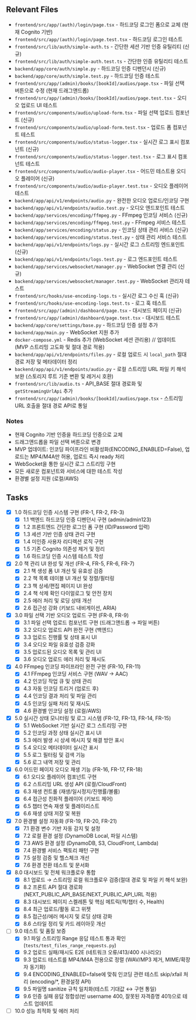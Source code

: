 ## Relevant Files

- `frontend/src/app/(auth)/login/page.tsx` - 하드코딩 로그인 폼으로 교체 (현재 Cognito 기반)
- `frontend/src/app/(auth)/login/page.test.tsx` - 하드코딩 로그인 테스트
- `frontend/src/lib/auth/simple-auth.ts` - 간단한 세션 기반 인증 유틸리티 (신규)
- `frontend/src/lib/auth/simple-auth.test.ts` - 간단한 인증 유틸리티 테스트
- `backend/app/core/auth/simple.py` - 하드코딩 인증 디펜던시 (신규)
- `backend/app/core/auth/simple.test.py` - 하드코딩 인증 테스트
- `frontend/src/app/(admin)/books/[bookId]/audios/page.tsx` - 파일 선택 버튼으로 수정 (현재 드래그앤드롭)
- `frontend/src/app/(admin)/books/[bookId]/audios/page.test.tsx` - 오디오 업로드 UI 테스트
- `frontend/src/components/audio/upload-form.tsx` - 파일 선택 업로드 컴포넌트 (신규)
- `frontend/src/components/audio/upload-form.test.tsx` - 업로드 폼 컴포넌트 테스트
- `frontend/src/components/audio/status-logger.tsx` - 실시간 로그 표시 컴포넌트 (신규)
- `frontend/src/components/audio/status-logger.test.tsx` - 로그 표시 컴포넌트 테스트
- `frontend/src/components/audio/audio-player.tsx` - 어드민 테스트용 오디오 플레이어 (신규)
- `frontend/src/components/audio/audio-player.test.tsx` - 오디오 플레이어 테스트
- `backend/app/api/v1/endpoints/audio.py` - 완전한 오디오 업로드/인코딩 구현
- `backend/app/api/v1/endpoints/audio.test.py` - 오디오 엔드포인트 테스트
- `backend/app/services/encoding/ffmpeg.py` - FFmpeg 인코딩 서비스 (신규)
- `backend/app/services/encoding/ffmpeg.test.py` - FFmpeg 서비스 테스트
- `backend/app/services/encoding/status.py` - 인코딩 상태 관리 서비스 (신규)
- `backend/app/services/encoding/status.test.py` - 상태 관리 서비스 테스트
- `backend/app/api/v1/endpoints/logs.py` - 실시간 로그 스트리밍 엔드포인트 (신규)
- `backend/app/api/v1/endpoints/logs.test.py` - 로그 엔드포인트 테스트
- `backend/app/services/websocket/manager.py` - WebSocket 연결 관리 (신규)
- `backend/app/services/websocket/manager.test.py` - WebSocket 관리자 테스트
- `frontend/src/hooks/use-encoding-logs.ts` - 실시간 로그 수신 훅 (신규)
- `frontend/src/hooks/use-encoding-logs.test.ts` - 로그 훅 테스트
- `frontend/src/app/(admin)/dashboard/page.tsx` - 대시보드 페이지 (신규)
- `frontend/src/app/(admin)/dashboard/page.test.tsx` - 대시보드 테스트
- `backend/app/core/settings/base.py` - 하드코딩 인증 설정 추가
- `backend/app/main.py` - WebSocket 지원 추가
- `docker-compose.yml` - Redis 추가 (WebSocket 세션 관리용)
// 업데이트 (MVP 스트리밍 고도화 및 절대 경로 적용)
- `backend/app/api/v1/endpoints/files.py` - 로컬 업로드 시 `local_path` 절대 경로 저장 및 메타데이터 정리
- `backend/app/api/v1/endpoints/audio.py` - 로컬 스트리밍 URL 파일 키 해석 보완 (스토리지 루트 기준 변환 및 레거시 호환)
- `frontend/src/lib/audio.ts` - API_BASE 절대 경로화 및 `getStreamingUrlApi` 추가
- `frontend/src/app/(admin)/books/[bookId]/audios/page.tsx` - 스트리밍 URL 호출을 절대 경로 API로 통일

### Notes

- 현재 Cognito 기반 인증을 하드코딩 인증으로 교체
- 드래그앤드롭을 파일 선택 버튼으로 변경
- MVP 업데이트: 인코딩 파이프라인 비활성화(ENCODING_ENABLED=False), 업로드는 MP4/M4A만 허용, 업로드 즉시 ready 처리
- WebSocket을 통한 실시간 로그 스트리밍 구현
- 모든 새로운 컴포넌트와 서비스에 대한 테스트 작성
- 환경별 설정 지원 (로컬/AWS)

## Tasks

- [x] 1.0 하드코딩 인증 시스템 구현 (FR-1, FR-2, FR-3)
  - [x] 1.1 백엔드 하드코딩 인증 디펜던시 구현 (admin/admin123)
  - [x] 1.2 프론트엔드 간단한 로그인 폼 구현 (ID/Password 입력)
  - [x] 1.3 세션 기반 인증 상태 관리 구현
  - [x] 1.4 미인증 사용자 리디렉션 로직 구현
  - [x] 1.5 기존 Cognito 의존성 제거 및 정리
  - [x] 1.6 하드코딩 인증 시스템 테스트 작성
- [x] 2.0 책 관리 UI 완성 및 개선 (FR-4, FR-5, FR-6, FR-7)
  - [x] 2.1 책 생성 폼 UI 개선 및 유효성 검증
  - [x] 2.2 책 목록 테이블 UI 개선 및 정렬/필터링
  - [x] 2.3 책 상세/편집 페이지 UI 완성
  - [x] 2.4 책 삭제 확인 다이얼로그 및 안전 장치
  - [x] 2.5 에러 처리 및 로딩 상태 개선
  - [x] 2.6 접근성 강화 (키보드 내비게이션, ARIA)
- [x] 3.0 파일 선택 기반 오디오 업로드 구현 (FR-8, FR-9)
  - [x] 3.1 파일 선택 업로드 컴포넌트 구현 (드래그앤드롭 → 파일 버튼)
  - [x] 3.2 오디오 업로드 API 완전 구현 (백엔드)
  - [x] 3.3 업로드 진행률 및 상태 표시 UI
  - [x] 3.4 오디오 파일 유효성 검증 강화
  - [x] 3.5 업로드된 오디오 목록 및 관리 UI
  - [x] 3.6 오디오 업로드 에러 처리 및 재시도
- [x] 4.0 FFmpeg 인코딩 파이프라인 완전 구현 (FR-10, FR-11)
  - [x] 4.1 FFmpeg 인코딩 서비스 구현 (WAV → AAC)
  - [x] 4.2 인코딩 작업 큐 및 상태 관리
  - [x] 4.3 자동 인코딩 트리거 (업로드 후)
  - [x] 4.4 인코딩 결과 처리 및 파일 관리
  - [x] 4.5 인코딩 실패 처리 및 재시도
  - [x] 4.6 환경별 인코딩 설정 (로컬/AWS)
- [x] 5.0 실시간 상태 모니터링 및 로그 시스템 (FR-12, FR-13, FR-14, FR-15)
  - [x] 5.1 WebSocket 기반 실시간 로그 스트리밍 구현
  - [x] 5.2 인코딩 과정 상태 실시간 표시 UI
  - [x] 5.3 에러 발생 시 상세 메시지 및 해결 방안 표시
  - [x] 5.4 오디오 메타데이터 실시간 표시
  - [x] 5.5 로그 필터링 및 검색 기능
  - [x] 5.6 로그 내역 저장 및 관리
- [x] 6.0 어드민 페이지 오디오 재생 기능 (FR-16, FR-17, FR-18)
  - [x] 6.1 오디오 플레이어 컴포넌트 구현
  - [x] 6.2 스트리밍 URL 생성 API (로컬/CloudFront)
  - [x] 6.3 재생 컨트롤 (재생/일시정지/진행률/볼륨)
  - [x] 6.4 접근성 친화적 플레이어 (키보드 제어)
  - [x] 6.5 챕터 연속 재생 및 플레이리스트
  - [x] 6.6 재생 상태 저장 및 복원
- [x] 7.0 환경별 설정 자동화 (FR-19, FR-20, FR-21)
  - [x] 7.1 환경 변수 기반 자동 감지 및 설정
  - [x] 7.2 로컬 환경 설정 (DynamoDB Local, 파일 시스템)
  - [x] 7.3 AWS 환경 설정 (DynamoDB, S3, CloudFront, Lambda)
  - [x] 7.4 환경별 서비스 팩토리 패턴 구현
  - [x] 7.5 설정 검증 및 헬스체크 개선
  - [x] 7.6 환경 전환 테스트 및 문서화
- [x] 8.0 대시보드 및 전체 워크플로우 통합
  - [x] 8.1 업로드 → 스트리밍 로컬 워크플로우 검증(절대 경로 및 파일 키 해석 보완)
  - [x] 8.2 프론트 API 절대 경로화(NEXT_PUBLIC_API_BASE/NEXT_PUBLIC_API_URL 적용)
  - [x] 8.3 대시보드 페이지 스켈레톤 및 핵심 메트릭(책/챕터 수, Health)
  - [x] 8.4 최근 업로드/활동 로그 위젯
  - [x] 8.5 접근성/에러 메시지 및 로딩 상태 강화
  - [x] 8.6 스타일 정리 및 카드 레이아웃 개선
- [ ] 9.0 테스트 및 품질 보증
  - [x] 9.1 파일 스트리밍 Range 응답 테스트 통과 확인 (`tests/test_files_range_requests.py`)
  - [x] 9.2 업로드 실패/재시도 E2E (네트워크 오류/413/400 시나리오)
  - [x] 9.3 업로드 테스트를 MP4/M4A 전용으로 정렬 (WAV/MP3 제거, MIME/확장자 동기화)
  - [x] 9.4 ENCODING_ENABLED=false에 맞춰 인코딩 관련 테스트 skip/xfail 처리 (encoding/*, 환경설정 API)
  - [x] 9.5 파일명 sanitize 규칙 일치화(테스트 기대값 ↔ 구현 통일)
  - [x] 9.6 인증 실패 응답 정합성(빈 username 400, 잘못된 자격증명 401)으로 테스트 업데이트
- [ ] 10.0 성능 최적화 및 에러 처리
